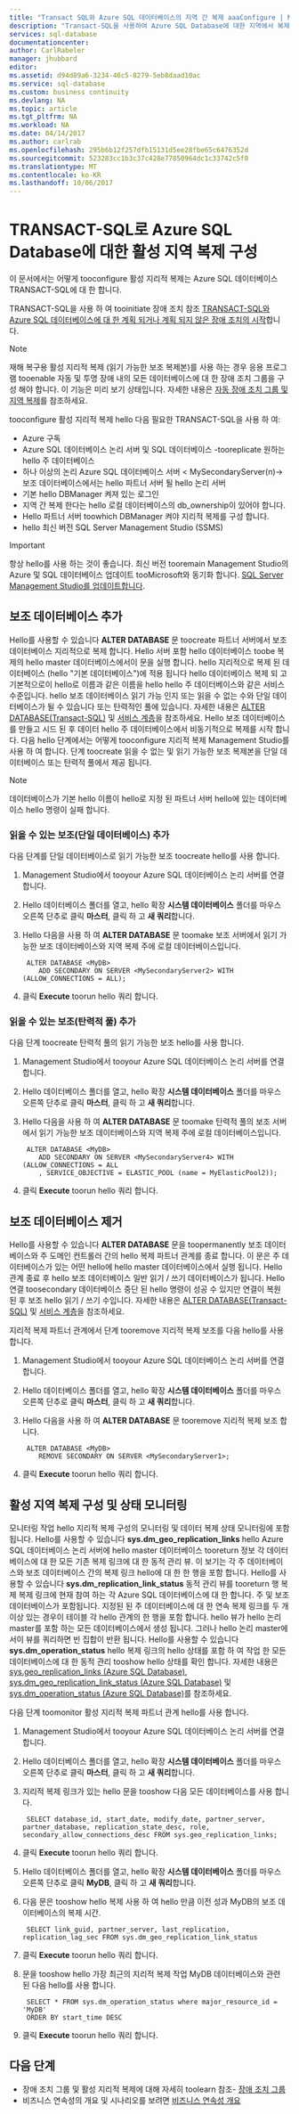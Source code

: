 ```yaml
---
title: "Transact SQL와 Azure SQL 데이터베이스의 지역 간 복제 aaaConfigure | Microsoft Docs"
description: "Transact-SQL을 사용하여 Azure SQL Database에 대한 지역에서 복제 구성"
services: sql-database
documentationcenter: 
author: CarlRabeler
manager: jhubbard
editor: 
ms.assetid: d94d89a6-3234-46c5-8279-5eb8daad10ac
ms.service: sql-database
ms.custom: business continuity
ms.devlang: NA
ms.topic: article
ms.tgt_pltfrm: NA
ms.workload: NA
ms.date: 04/14/2017
ms.author: carlrab
ms.openlocfilehash: 295b6b12f257dfb15131d5ee28fbe65c6476352d
ms.sourcegitcommit: 523283cc1b3c37c428e77850964dc1c33742c5f0
ms.translationtype: MT
ms.contentlocale: ko-KR
ms.lasthandoff: 10/06/2017
---
```

# <a name="configure-active-geo-replication-for-azure-sql-database-with-transact-sql"></a>TRANSACT-SQL로 Azure SQL Database에 대한 활성 지역 복제 구성

이 문서에서는 어떻게 tooconfigure 활성 지리적 복제는 Azure SQL 데이터베이스 TRANSACT-SQL에 대 한 합니다.

TRANSACT-SQL을 사용 하 여 tooinitiate 장애 조치 참조 [TRANSACT-SQL와 Azure SQL 데이터베이스에 대 한 계획 되거나 계획 되지 않은 장애 조치의 시작](sql-database-geo-replication-failover-transact-sql.md)합니다.

> [!NOTE]
> 재해 복구용 활성 지리적 복제 (읽기 가능한 보조 복제본)를 사용 하는 경우 응용 프로그램 tooenable 자동 및 투명 장애 내의 모든 데이터베이스에 대 한 장애 조치 그룹을 구성 해야 합니다. 이 기능은 미리 보기 상태입니다. 자세한 내용은 [자동 장애 조치 그룹 및 지역 복제](sql-database-geo-replication-overview.md)를 참조하세요.
> 
> 

tooconfigure 활성 지리적 복제 hello 다음 필요한 TRANSACT-SQL을 사용 하 여:

* Azure 구독
* Azure SQL 데이터베이스 논리 서버 <MyLocalServer> 및 SQL 데이터베이스 <MyDB> -tooreplicate 원하는 hello 주 데이터베이스
* 하나 이상의 논리 Azure SQL 데이터베이스 서버 < MySecondaryServer(n)-> 보조 데이터베이스에서는 hello 파트너 서버 될 hello 논리 서버
* 기본 hello DBManager 켜져 있는 로그인
* 지역 간 복제 한다는 hello 로컬 데이터베이스의 db_ownership이 있어야 합니다.
* Hello 파트너 서버 toowhich DBManager 켜야 지리적 복제를 구성 합니다.
* hello 최신 버전 SQL Server Management Studio (SSMS)

> [!IMPORTANT]
> 항상 hello를 사용 하는 것이 좋습니다. 최신 버전 tooremain Management Studio의 Azure 및 SQL 데이터베이스 업데이트 tooMicrosoft와 동기화 합니다. [SQL Server Management Studio를 업데이트합니다](https://msdn.microsoft.com/library/mt238290.aspx).
> 
> 

## <a name="add-secondary-database"></a>보조 데이터베이스 추가
Hello를 사용할 수 있습니다 **ALTER DATABASE** 문 toocreate 파트너 서버에서 보조 데이터베이스 지리적으로 복제 합니다. Hello 서버 포함 hello 데이터베이스 toobe 복제의 hello master 데이터베이스에서이 문을 실행 합니다. hello 지리적으로 복제 된 데이터베이스 (hello "기본 데이터베이스")에 적용 됩니다 hello 데이터베이스 복제 되 고 기본적으로이 hello로 이름과 같은 이름을 hello hello 주 데이터베이스와 같은 서비스 수준입니다. hello 보조 데이터베이스 읽기 가능 인지 또는 읽을 수 없는 수와 단일 데이터베이스가 될 수 있습니다 또는 탄력적인 풀에 있습니다. 자세한 내용은 [ALTER DATABASE(Transact-SQL)](https://msdn.microsoft.com/library/mt574871.aspx) 및 [서비스 계층](sql-database-service-tiers.md)을 참조하세요.
Hello 보조 데이터베이스를 만들고 시드 된 후 데이터 hello 주 데이터베이스에서 비동기적으로 복제를 시작 합니다. 다음 hello 단계에서는 어떻게 tooconfigure 지리적 복제 Management Studio를 사용 하 여 합니다. 단계 toocreate 읽을 수 없는 및 읽기 가능한 보조 복제본을 단일 데이터베이스 또는 탄력적 풀에서 제공 됩니다.

> [!NOTE]
> 데이터베이스가 기본 hello 이름이 hello로 지정 된 파트너 서버 hello에 있는 데이터베이스 hello 명령이 실패 합니다.
> 

### <a name="add-readable-secondary-single-database"></a>읽을 수 있는 보조(단일 데이터베이스) 추가
다음 단계를 단일 데이터베이스로 읽기 가능한 보조 toocreate hello를 사용 합니다.

1. Management Studio에서 tooyour Azure SQL 데이터베이스 논리 서버를 연결 합니다.
2. Hello 데이터베이스 폴더를 열고, hello 확장 **시스템 데이터베이스** 폴더를 마우스 오른쪽 단추로 클릭 **마스터**, 클릭 하 고 **새 쿼리**합니다.
3. Hello 다음을 사용 하 여 **ALTER DATABASE** 문 toomake 보조 서버에서 읽기 가능한 보조 데이터베이스와 지역 복제 주에 로컬 데이터베이스입니다.
   
        ALTER DATABASE <MyDB>
           ADD SECONDARY ON SERVER <MySecondaryServer2> WITH (ALLOW_CONNECTIONS = ALL);
4. 클릭 **Execute** toorun hello 쿼리 합니다.

### <a name="add-readable-secondary-elastic-pool"></a>읽을 수 있는 보조(탄력적 풀) 추가
다음 단계 toocreate 탄력적 풀의 읽기 가능한 보조 hello를 사용 합니다.

1. Management Studio에서 tooyour Azure SQL 데이터베이스 논리 서버를 연결 합니다.
2. Hello 데이터베이스 폴더를 열고, hello 확장 **시스템 데이터베이스** 폴더를 마우스 오른쪽 단추로 클릭 **마스터**, 클릭 하 고 **새 쿼리**합니다.
3. Hello 다음을 사용 하 여 **ALTER DATABASE** 문 toomake 탄력적 풀의 보조 서버에서 읽기 가능한 보조 데이터베이스와 지역 복제 주에 로컬 데이터베이스입니다.
   
        ALTER DATABASE <MyDB>
           ADD SECONDARY ON SERVER <MySecondaryServer4> WITH (ALLOW_CONNECTIONS = ALL
           , SERVICE_OBJECTIVE = ELASTIC_POOL (name = MyElasticPool2));
4. 클릭 **Execute** toorun hello 쿼리 합니다.

## <a name="remove-secondary-database"></a>보조 데이터베이스 제거
Hello를 사용할 수 있습니다 **ALTER DATABASE** 문을 toopermanently 보조 데이터베이스와 주 도메인 컨트롤러 간의 hello 복제 파트너 관계를 종료 합니다. 이 문은 주 데이터베이스가 있는 어떤 hello에 hello master 데이터베이스에서 실행 됩니다. Hello 관계 종료 후 hello 보조 데이터베이스 일반 읽기 / 쓰기 데이터베이스가 됩니다. Hello 연결 toosecondary 데이터베이스 중단 된 hello 명령이 성공 수 있지만 연결이 복원 된 후 보조 hello 읽기 / 쓰기 수입니다. 자세한 내용은 [ALTER DATABASE(Transact-SQL)](https://msdn.microsoft.com/library/mt574871.aspx) 및 [서비스 계층](sql-database-service-tiers.md)을 참조하세요.

지리적 복제 파트너 관계에서 단계 tooremove 지리적 복제 보조를 다음 hello를 사용 합니다.

1. Management Studio에서 tooyour Azure SQL 데이터베이스 논리 서버를 연결 합니다.
2. Hello 데이터베이스 폴더를 열고, hello 확장 **시스템 데이터베이스** 폴더를 마우스 오른쪽 단추로 클릭 **마스터**, 클릭 하 고 **새 쿼리**합니다.
3. Hello 다음을 사용 하 여 **ALTER DATABASE** 문 tooremove 지리적 복제 보조 합니다.
   
        ALTER DATABASE <MyDB>
           REMOVE SECONDARY ON SERVER <MySecondaryServer1>;
4. 클릭 **Execute** toorun hello 쿼리 합니다.

## <a name="monitor-active-geo-replication-configuration-and-health"></a>활성 지역 복제 구성 및 상태 모니터링

모니터링 작업 hello 지리적 복제 구성의 모니터링 및 데이터 복제 상태 모니터링에 포함 됩니다.  Hello를 사용할 수 있습니다 **sys.dm_geo_replication_links** hello Azure SQL 데이터베이스 논리 서버에 hello master 데이터베이스 tooreturn 정보 각 데이터베이스에 대 한 모든 기존 복제 링크에 대 한 동적 관리 뷰. 이 보기는 각 주 데이터베이스와 보조 데이터베이스 간의 복제 링크 hello에 대 한 한 행을 포함 합니다. Hello를 사용할 수 있습니다 **sys.dm_replication_link_status** 동적 관리 뷰를 tooreturn 행 복제 복제 링크에 현재 참여 하는 각 Azure SQL 데이터베이스에 대 한 합니다. 주 및 보조 데이터베이스가 포함됩니다. 지정된 된 주 데이터베이스에 대 한 연속 복제 링크를 두 개 이상 있는 경우이 테이블 각 hello 관계의 한 행을 포함 합니다. hello 뷰가 hello 논리 master를 포함 하는 모든 데이터베이스에서 생성 됩니다. 그러나 hello 논리 master에서이 뷰를 쿼리하면 빈 집합이 반환 됩니다. Hello를 사용할 수 있습니다 **sys.dm_operation_status** hello 복제 링크의 hello 상태를 포함 하 여 작업 한 모든 데이터베이스에 대 한 동적 관리 tooshow hello 상태를 확인 합니다. 자세한 내용은 [sys.geo_replication_links (Azure SQL Database)](https://msdn.microsoft.com/library/mt575501.aspx), [sys.dm_geo_replication_link_status (Azure SQL Database)](https://msdn.microsoft.com/library/mt575504.aspx) 및 [sys.dm_operation_status (Azure SQL Database)](https://msdn.microsoft.com/library/dn270022.aspx)를 참조하세요.

다음 단계 toomonitor 활성 지리적 복제 파트너 관계 hello를 사용 합니다.

1. Management Studio에서 tooyour Azure SQL 데이터베이스 논리 서버를 연결 합니다.
2. Hello 데이터베이스 폴더를 열고, hello 확장 **시스템 데이터베이스** 폴더를 마우스 오른쪽 단추로 클릭 **마스터**, 클릭 하 고 **새 쿼리**합니다.
3. 지리적 복제 링크가 있는 hello 문을 tooshow 다음 모든 데이터베이스를 사용 합니다.
   
        SELECT database_id, start_date, modify_date, partner_server, partner_database, replication_state_desc, role, secondary_allow_connections_desc FROM sys.geo_replication_links;
4. 클릭 **Execute** toorun hello 쿼리 합니다.
5. Hello 데이터베이스 폴더를 열고, hello 확장 **시스템 데이터베이스** 폴더를 마우스 오른쪽 단추로 클릭 **MyDB**, 클릭 하 고 **새 쿼리**합니다.
6. 다음 문은 tooshow hello 복제 사용 하 여 hello 만큼 이전 성과 MyDB의 보조 데이터베이스의 복제 시간.
   
        SELECT link_guid, partner_server, last_replication, replication_lag_sec FROM sys.dm_geo_replication_link_status
7. 클릭 **Execute** toorun hello 쿼리 합니다.
8. 문을 tooshow hello 가장 최근의 지리적 복제 작업 MyDB 데이터베이스와 관련 된 다음 hello를 사용 합니다.
   
        SELECT * FROM sys.dm_operation_status where major_resource_id = 'MyDB'
        ORDER BY start_time DESC
9. 클릭 **Execute** toorun hello 쿼리 합니다.

## <a name="next-steps"></a>다음 단계
* 장애 조치 그룹 및 활성 지리적 복제에 대해 자세히 toolearn 참조- [장애 조치 그룹](sql-database-geo-replication-overview.md)
* 비즈니스 연속성의 개요 및 시나리오를 보려면 [비즈니스 연속성 개요](sql-database-business-continuity.md)

